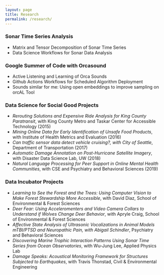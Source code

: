 ```yaml
---
layout: page
title: Research
permalink: /research/
---
```


### Sonar Time Series Analysis
* Matrix and Tensor Decomposition of Sonar Time Series
* Data Science Workflows for Sonar Data Analysis

### Google Summer of Code with Orcasound
* Active Listening and Learning of Orca Sounds
* Github Actions Workflows for Scheduled Algorithm Deployment
* Sounds similar for me: Using open embeddings to improve sampling on orcAL Tool

### Data Science for Social Good Projects
* *Rerouting Solutions and Expensive Ride Analysis for King County Paratransit*, with King County Metro and Taskar Center for Accessible Technology (2015)
* *Mining Online Data for Early Identification of Unsafe Food Products*, with Institute of Health Metrics and Evaluation (2016)
* *Can traffic sensor data detect vehicle cruising?, with City of Seattle*, Department of Transportation (2017)
* *Automatic Damage Annotation on Post-Hurricane Satellite Imagery*, with Disaster Data Science Lab, UW (2018)
* *Natural Language Processing for Peer Support in Online Mental Health Communities*, with CSE and Psychiatry and Behavioral Sciences (2019)


### Data Incubator Projects
* *Learning to See the Forest and the Trees: Using Computer Vision to Make Forest Stewardship More Accessible*, with David Diaz, School of Environmental & Forest Sciences
* *Deer Fear: Using Acceleromenters and Video Camera Collars to Understand if Wolves Change Deer Behavior*, with Apryle Craig, School of Environmental & Forest Sciences
* *Affective State Analysis of Ultrasonic Vocalizations in Animal Models mTBI/PTSD and Neuropathic Pain, with Abigail Schindler*, Psychiatry and Behavioral Sciences
* *Discovering Marine Trophic Interaction Patterns Using Sonar Time Series from Ocean Observatories*, with Wu-Jung Lee, Applied Physics Lab
* *Damage Speaks: Acoustical Monitoring Framework for Structures Subjected to Earthquakes*, with Travis Thonstad, Civil & Environmental Engineering

